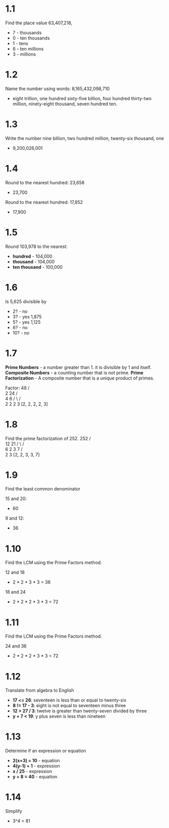 # 1.1
Find the place value 63,407,218,
- 7 - thousands
- 0 - ten thousands
- 1 - tens
- 6 - ten millions
- 3 - millions

# 1.2
Name the number using words: 8,165,432,098,710
- eight trillion, one hundred sixty-five billion, four hundred thirty-two million, ninety-eight thousand, seven hundred ten.

# 1.3
Write the number nine billion, two hundred million, twenty-six thousand, one
- 9,200,026,001

# 1.4
Round to the nearest hundred: 23,658
- 23,700

Round to the nearest hundred: 17,852
- 17,900

# 1.5
Round 103,978 to the nearest:
- **hundred**      - 104,000
- **thousand**     - 104,000
- **ten thousand** - 100,000

# 1.6
Is 5,625 divisible by 
- 2? - no 
- 3? - yes 1,875
- 5? - yes 1,125
- 6? - no
- 10? - no

# 1.7
**Prime Numbers** - a number greater than 1. it is divisible by 1 and itself.
**Composite Numbers** - a counting number that is not prime.
**Prime Factorization** - A composite number that is a unique product of primes.

Factor:
    48
   /  \
  2   24
     /   \
    4     6
   / \   / \
  2   2 2   3
[2, 2, 2, 2, 3]

# 1.8
Find the prime factorization of 252.
          252
        /    \
       12     21
      /  \   /  \
     6    2 3    7
    / \
   2   3
[2, 2, 3, 3, 7]

# 1.9
Find the least common denominator

15 and 20:
- 60

9 and 12:
- 36

# 1.10
Find the LCM using the Prime Factors method.

12 and 18
- 2 * 2 * 3 * 3 = 36

18 and 24
- 2 * 2 * 2 * 3 * 3 = 72

# 1.11
Find the LCM using the Prime Factors method.

24 and 36
- 2 * 2 * 2 * 3 * 3 = 72

# 1.12
Translate from algebra to English
- **17 <= 26**: seventeen is less than or equal to twenty-six
- **8 != 17 - 3**: eight is not equal to seventeen minus three
- **12 > 27 / 3**: twelve is greater than twenty-seven divided by three
- **y + 7 < 19**: y plus seven is less than nineteen

# 1.13
Determine if an expression or equation
- **2(x+3) = 10** - equation
- **4(y-1) + 1** - expression
- **x / 25** - expression
- **y + 8 = 40** - equation

# 1.14
Simplify
- 3^4 = 81
